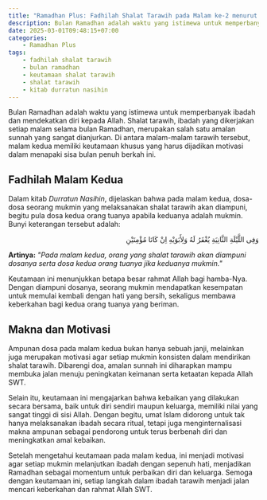 ```yaml
---
title: "Ramadhan Plus: Fadhilah Shalat Tarawih pada Malam ke-2 menurut Kitab Durratun Nasihin"
description: Bulan Ramadhan adalah waktu yang istimewa untuk memperbanyak ibadah dan mendekatkan diri kepada Allah. Shalat tarawih, ibadah yang dikerjakan setiap malam selama bulan Ramadhan, merupakan salah satu amalan sunnah yang sangat dianjurkan.
date: 2025-03-01T09:48:15+07:00
categories:
    - Ramadhan Plus
tags:
    - fadhilah shalat tarawih
    - bulan ramadhan
    - keutamaan shalat tarawih
    - shalat tarawih
    - kitab durratun nasihin
---
```


Bulan Ramadhan adalah waktu yang istimewa untuk memperbanyak ibadah
dan mendekatkan diri kepada Allah. Shalat tarawih, ibadah yang
dikerjakan setiap malam selama bulan Ramadhan, merupakan salah satu
amalan sunnah yang sangat dianjurkan. Di antara malam-malam tarawih
tersebut, malam kedua memiliki keutamaan khusus yang harus dijadikan
motivasi dalam menapaki sisa bulan penuh berkah ini.

## Fadhilah Malam Kedua

Dalam kitab _Durratun Nasihin_, dijelaskan bahwa pada malam kedua,
dosa-dosa seorang mukmin yang melaksanakan shalat tarawih akan
diampuni, begitu pula dosa kedua orang tuanya apabila keduanya adalah
mukmin. Bunyi keterangan tersebut adalah:

<div align="right">
وَفِى اللَّيْلَةِ الثَّانِيَةِ يُغْفَرُ لَهُ وَلِأَبَوَيْهِ اِنْ كَانَا مُؤْمِنَيْنِ
</div>

**Artinya:** _"Pada malam kedua, orang yang shalat tarawih akan
diampuni dosanya serta dosa kedua orang tuanya jika keduanya mukmin."_

Keutamaan ini menunjukkan betapa besar rahmat Allah bagi hamba-Nya.
Dengan diampuni dosanya, seorang mukmin mendapatkan kesempatan untuk
memulai kembali dengan hati yang bersih, sekaligus membawa keberkahan
bagi kedua orang tuanya yang beriman.

## Makna dan Motivasi

Ampunan dosa pada malam kedua bukan hanya sebuah janji, melainkan juga
merupakan motivasi agar setiap mukmin konsisten dalam mendirikan
shalat tarawih. Dibarengi doa, amalan sunnah ini diharapkan mampu
membuka jalan menuju peningkatan keimanan serta ketaatan kepada Allah
SWT.

Selain itu, keutamaan ini mengajarkan bahwa kebaikan yang dilakukan
secara bersama, baik untuk diri sendiri maupun keluarga, memiliki
nilai yang sangat tinggi di sisi Allah. Dengan begitu, umat Islam
didorong untuk tak hanya melaksanakan ibadah secara ritual, tetapi
juga menginternalisasi makna ampunan sebagai pendorong untuk terus
berbenah diri dan meningkatkan amal kebaikan.

Setelah mengetahui keutamaan pada malam kedua, ini menjadi motivasi
agar setiap mukmin melanjutkan ibadah dengan sepenuh hati, menjadikan
Ramadhan sebagai momentum untuk perbaikan diri dan keluarga. Semoga
dengan keutamaan ini, setiap langkah dalam ibadah tarawih menjadi
jalan mencari keberkahan dan rahmat Allah SWT.
